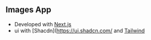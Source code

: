 ## Images App
- Developed with [Next.js](https://nextjs.org/) 
- ui with [Shacdn](https://ui.shadcn.com/ and [Tailwind](https://tailwindcss.com/)

